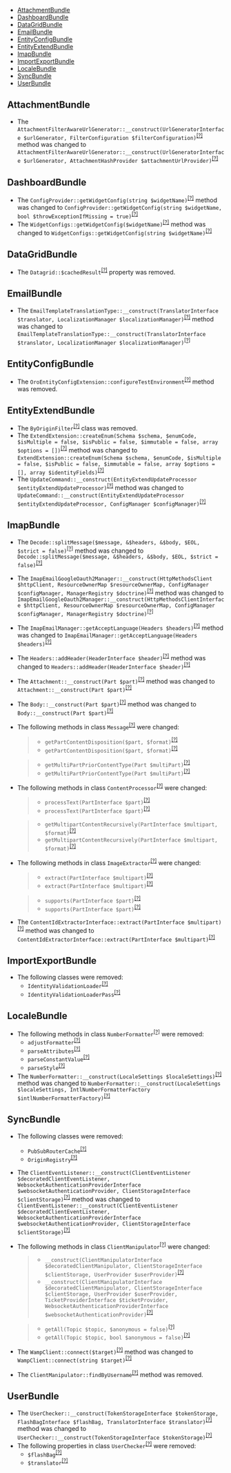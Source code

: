 - [AttachmentBundle](#attachmentbundle)
- [DashboardBundle](#dashboardbundle)
- [DataGridBundle](#datagridbundle)
- [EmailBundle](#emailbundle)
- [EntityConfigBundle](#entityconfigbundle)
- [EntityExtendBundle](#entityextendbundle)
- [ImapBundle](#imapbundle)
- [ImportExportBundle](#importexportbundle)
- [LocaleBundle](#localebundle)
- [SyncBundle](#syncbundle)
- [UserBundle](#userbundle)

AttachmentBundle
----------------
* The `AttachmentFilterAwareUrlGenerator::__construct(UrlGeneratorInterface $urlGenerator, FilterConfiguration $filterConfiguration)`<sup>[[?]](https://github.com/oroinc/platform/tree/4.2.0-alpha.3/src/Oro/Bundle/AttachmentBundle/Provider/AttachmentFilterAwareUrlGenerator.php#L34 "Oro\Bundle\AttachmentBundle\Provider\AttachmentFilterAwareUrlGenerator")</sup> method was changed to `AttachmentFilterAwareUrlGenerator::__construct(UrlGeneratorInterface $urlGenerator, AttachmentHashProvider $attachmentUrlProvider)`<sup>[[?]](https://github.com/oroinc/platform/tree/4.2.0-beta/src/Oro/Bundle/AttachmentBundle/Provider/AttachmentFilterAwareUrlGenerator.php#L34 "Oro\Bundle\AttachmentBundle\Provider\AttachmentFilterAwareUrlGenerator")</sup>

DashboardBundle
---------------
* The `ConfigProvider::getWidgetConfig(string $widgetName)`<sup>[[?]](https://github.com/oroinc/platform/tree/4.2.0-alpha.3/src/Oro/Bundle/DashboardBundle/Model/ConfigProvider.php#L117 "Oro\Bundle\DashboardBundle\Model\ConfigProvider")</sup> method was changed to `ConfigProvider::getWidgetConfig(string $widgetName, bool $throwExceptionIfMissing = true)`<sup>[[?]](https://github.com/oroinc/platform/tree/4.2.0-beta/src/Oro/Bundle/DashboardBundle/Model/ConfigProvider.php#L113 "Oro\Bundle\DashboardBundle\Model\ConfigProvider")</sup>
* The `WidgetConfigs::getWidgetConfig($widgetName)`<sup>[[?]](https://github.com/oroinc/platform/tree/4.2.0-alpha.3/src/Oro/Bundle/DashboardBundle/Model/WidgetConfigs.php#L173 "Oro\Bundle\DashboardBundle\Model\WidgetConfigs")</sup> method was changed to `WidgetConfigs::getWidgetConfig(string $widgetName)`<sup>[[?]](https://github.com/oroinc/platform/tree/4.2.0-beta/src/Oro/Bundle/DashboardBundle/Model/WidgetConfigs.php#L171 "Oro\Bundle\DashboardBundle\Model\WidgetConfigs")</sup>

DataGridBundle
--------------
* The `Datagrid::$cachedResult`<sup>[[?]](https://github.com/oroinc/platform/tree/4.2.0-alpha.3/src/Oro/Bundle/DataGridBundle/Datagrid/Datagrid.php#L37 "Oro\Bundle\DataGridBundle\Datagrid\Datagrid::$cachedResult")</sup> property was removed.

EmailBundle
-----------
* The `EmailTemplateTranslationType::__construct(TranslatorInterface $translator, LocalizationManager $localizationManager)`<sup>[[?]](https://github.com/oroinc/platform/tree/4.2.0-alpha.3/src/Oro/Bundle/EmailBundle/Form/Type/EmailTemplateTranslationType.php#L45 "Oro\Bundle\EmailBundle\Form\Type\EmailTemplateTranslationType")</sup> method was changed to `EmailTemplateTranslationType::__construct(TranslatorInterface $translator, LocalizationManager $localizationManager)`<sup>[[?]](https://github.com/oroinc/platform/tree/4.2.0-beta/src/Oro/Bundle/EmailBundle/Form/Type/EmailTemplateTranslationType.php#L45 "Oro\Bundle\EmailBundle\Form\Type\EmailTemplateTranslationType")</sup>

EntityConfigBundle
------------------
* The `OroEntityConfigExtension::configureTestEnvironment`<sup>[[?]](https://github.com/oroinc/platform/tree/4.2.0-alpha.3/src/Oro/Bundle/EntityConfigBundle/DependencyInjection/OroEntityConfigExtension.php#L38 "Oro\Bundle\EntityConfigBundle\DependencyInjection\OroEntityConfigExtension::configureTestEnvironment")</sup> method was removed.

EntityExtendBundle
------------------
* The `ByOriginFilter`<sup>[[?]](https://github.com/oroinc/platform/tree/4.2.0-alpha.3/src/Oro/Bundle/EntityExtendBundle/Tools/ConfigFilter/ByOriginFilter.php#L8 "Oro\Bundle\EntityExtendBundle\Tools\ConfigFilter\ByOriginFilter")</sup> class was removed.
* The `ExtendExtension::createEnum(Schema $schema, $enumCode, $isMultiple = false, $isPublic = false, $immutable = false, array $options = [])`<sup>[[?]](https://github.com/oroinc/platform/tree/4.2.0-alpha.3/src/Oro/Bundle/EntityExtendBundle/Migration/Extension/ExtendExtension.php#L159 "Oro\Bundle\EntityExtendBundle\Migration\Extension\ExtendExtension")</sup> method was changed to `ExtendExtension::createEnum(Schema $schema, $enumCode, $isMultiple = false, $isPublic = false, $immutable = false, array $options = [], array $identityFields)`<sup>[[?]](https://github.com/oroinc/platform/tree/4.2.0-beta/src/Oro/Bundle/EntityExtendBundle/Migration/Extension/ExtendExtension.php#L164 "Oro\Bundle\EntityExtendBundle\Migration\Extension\ExtendExtension")</sup>
* The `UpdateCommand::__construct(EntityExtendUpdateProcessor $entityExtendUpdateProcessor)`<sup>[[?]](https://github.com/oroinc/platform/tree/4.2.0-alpha.3/src/Oro/Bundle/EntityExtendBundle/Command/UpdateCommand.php#L24 "Oro\Bundle\EntityExtendBundle\Command\UpdateCommand")</sup> method was changed to `UpdateCommand::__construct(EntityExtendUpdateProcessor $entityExtendUpdateProcessor, ConfigManager $configManager)`<sup>[[?]](https://github.com/oroinc/platform/tree/4.2.0-beta/src/Oro/Bundle/EntityExtendBundle/Command/UpdateCommand.php#L34 "Oro\Bundle\EntityExtendBundle\Command\UpdateCommand")</sup>

ImapBundle
----------
* The `Decode::splitMessage($message, &$headers, &$body, $EOL, $strict = false)`<sup>[[?]](https://github.com/oroinc/platform/tree/4.2.0-alpha.3/src/Oro/Bundle/ImapBundle/Mime/Decode.php#L23 "Oro\Bundle\ImapBundle\Mime\Decode")</sup> method was changed to `Decode::splitMessage($message, &$headers, &$body, $EOL, $strict = false)`<sup>[[?]](https://github.com/oroinc/platform/tree/4.2.0-beta/src/Oro/Bundle/ImapBundle/Mime/Decode.php#L41 "Oro\Bundle\ImapBundle\Mime\Decode")</sup>
* The `ImapEmailGoogleOauth2Manager::__construct(HttpMethodsClient $httpClient, ResourceOwnerMap $resourceOwnerMap, ConfigManager $configManager, ManagerRegistry $doctrine)`<sup>[[?]](https://github.com/oroinc/platform/tree/4.2.0-alpha.3/src/Oro/Bundle/ImapBundle/Manager/ImapEmailGoogleOauth2Manager.php#L44 "Oro\Bundle\ImapBundle\Manager\ImapEmailGoogleOauth2Manager")</sup> method was changed to `ImapEmailGoogleOauth2Manager::__construct(HttpMethodsClientInterface $httpClient, ResourceOwnerMap $resourceOwnerMap, ConfigManager $configManager, ManagerRegistry $doctrine)`<sup>[[?]](https://github.com/oroinc/platform/tree/4.2.0-beta/src/Oro/Bundle/ImapBundle/Manager/ImapEmailGoogleOauth2Manager.php#L44 "Oro\Bundle\ImapBundle\Manager\ImapEmailGoogleOauth2Manager")</sup>
* The `ImapEmailManager::getAcceptLanguage(Headers $headers)`<sup>[[?]](https://github.com/oroinc/platform/tree/4.2.0-alpha.3/src/Oro/Bundle/ImapBundle/Manager/ImapEmailManager.php#L256 "Oro\Bundle\ImapBundle\Manager\ImapEmailManager")</sup> method was changed to `ImapEmailManager::getAcceptLanguage(Headers $headers)`<sup>[[?]](https://github.com/oroinc/platform/tree/4.2.0-beta/src/Oro/Bundle/ImapBundle/Manager/ImapEmailManager.php#L261 "Oro\Bundle\ImapBundle\Manager\ImapEmailManager")</sup>
* The `Headers::addHeader(HeaderInterface $header)`<sup>[[?]](https://github.com/oroinc/platform/tree/4.2.0-alpha.3/src/Oro/Bundle/ImapBundle/Mail/Headers.php#L86 "Oro\Bundle\ImapBundle\Mail\Headers")</sup> method was changed to `Headers::addHeader(HeaderInterface $header)`<sup>[[?]](https://github.com/oroinc/platform/tree/4.2.0-beta/src/Oro/Bundle/ImapBundle/Mail/Headers.php#L107 "Oro\Bundle\ImapBundle\Mail\Headers")</sup>
* The `Attachment::__construct(Part $part)`<sup>[[?]](https://github.com/oroinc/platform/tree/4.2.0-alpha.3/src/Oro/Bundle/ImapBundle/Mail/Storage/Attachment.php#L22 "Oro\Bundle\ImapBundle\Mail\Storage\Attachment")</sup> method was changed to `Attachment::__construct(Part $part)`<sup>[[?]](https://github.com/oroinc/platform/tree/4.2.0-beta/src/Oro/Bundle/ImapBundle/Mail/Storage/Attachment.php#L23 "Oro\Bundle\ImapBundle\Mail\Storage\Attachment")</sup>
* The `Body::__construct(Part $part)`<sup>[[?]](https://github.com/oroinc/platform/tree/4.2.0-alpha.3/src/Oro/Bundle/ImapBundle/Mail/Storage/Body.php#L23 "Oro\Bundle\ImapBundle\Mail\Storage\Body")</sup> method was changed to `Body::__construct(Part $part)`<sup>[[?]](https://github.com/oroinc/platform/tree/4.2.0-beta/src/Oro/Bundle/ImapBundle/Mail/Storage/Body.php#L26 "Oro\Bundle\ImapBundle\Mail\Storage\Body")</sup>
* The following methods in class `Message`<sup>[[?]](https://github.com/oroinc/platform/tree/4.2.0-beta/src/Oro/Bundle/ImapBundle/Mail/Storage/Message.php#L150 "Oro\Bundle\ImapBundle\Mail\Storage\Message")</sup> were changed:
  > - `getPartContentDisposition($part, $format)`<sup>[[?]](https://github.com/oroinc/platform/tree/4.2.0-alpha.3/src/Oro/Bundle/ImapBundle/Mail/Storage/Message.php#L150 "Oro\Bundle\ImapBundle\Mail\Storage\Message")</sup>
  > - `getPartContentDisposition($part, $format)`<sup>[[?]](https://github.com/oroinc/platform/tree/4.2.0-beta/src/Oro/Bundle/ImapBundle/Mail/Storage/Message.php#L150 "Oro\Bundle\ImapBundle\Mail\Storage\Message")</sup>

  > - `getMultiPartPriorContentType(Part $multiPart)`<sup>[[?]](https://github.com/oroinc/platform/tree/4.2.0-alpha.3/src/Oro/Bundle/ImapBundle/Mail/Storage/Message.php#L161 "Oro\Bundle\ImapBundle\Mail\Storage\Message")</sup>
  > - `getMultiPartPriorContentType(Part $multiPart)`<sup>[[?]](https://github.com/oroinc/platform/tree/4.2.0-beta/src/Oro/Bundle/ImapBundle/Mail/Storage/Message.php#L161 "Oro\Bundle\ImapBundle\Mail\Storage\Message")</sup>

* The following methods in class `ContentProcessor`<sup>[[?]](https://github.com/oroinc/platform/tree/4.2.0-beta/src/Oro/Bundle/ImapBundle/Mail/Processor/ContentProcessor.php#L21 "Oro\Bundle\ImapBundle\Mail\Processor\ContentProcessor")</sup> were changed:
  > - `processText(PartInterface $part)`<sup>[[?]](https://github.com/oroinc/platform/tree/4.2.0-alpha.3/src/Oro/Bundle/ImapBundle/Mail/Processor/ContentProcessor.php#L20 "Oro\Bundle\ImapBundle\Mail\Processor\ContentProcessor")</sup>
  > - `processText(PartInterface $part)`<sup>[[?]](https://github.com/oroinc/platform/tree/4.2.0-beta/src/Oro/Bundle/ImapBundle/Mail/Processor/ContentProcessor.php#L21 "Oro\Bundle\ImapBundle\Mail\Processor\ContentProcessor")</sup>

  > - `getMultipartContentRecursively(PartInterface $multipart, $format)`<sup>[[?]](https://github.com/oroinc/platform/tree/4.2.0-alpha.3/src/Oro/Bundle/ImapBundle/Mail/Processor/ContentProcessor.php#L51 "Oro\Bundle\ImapBundle\Mail\Processor\ContentProcessor")</sup>
  > - `getMultipartContentRecursively(PartInterface $multipart, $format)`<sup>[[?]](https://github.com/oroinc/platform/tree/4.2.0-beta/src/Oro/Bundle/ImapBundle/Mail/Processor/ContentProcessor.php#L52 "Oro\Bundle\ImapBundle\Mail\Processor\ContentProcessor")</sup>

* The following methods in class `ImageExtractor`<sup>[[?]](https://github.com/oroinc/platform/tree/4.2.0-beta/src/Oro/Bundle/ImapBundle/Mail/Processor/ImageExtractor.php#L17 "Oro\Bundle\ImapBundle\Mail\Processor\ImageExtractor")</sup> were changed:
  > - `extract(PartInterface $multipart)`<sup>[[?]](https://github.com/oroinc/platform/tree/4.2.0-alpha.3/src/Oro/Bundle/ImapBundle/Mail/Processor/ImageExtractor.php#L14 "Oro\Bundle\ImapBundle\Mail\Processor\ImageExtractor")</sup>
  > - `extract(PartInterface $multipart)`<sup>[[?]](https://github.com/oroinc/platform/tree/4.2.0-beta/src/Oro/Bundle/ImapBundle/Mail/Processor/ImageExtractor.php#L17 "Oro\Bundle\ImapBundle\Mail\Processor\ImageExtractor")</sup>

  > - `supports(PartInterface $part)`<sup>[[?]](https://github.com/oroinc/platform/tree/4.2.0-alpha.3/src/Oro/Bundle/ImapBundle/Mail/Processor/ImageExtractor.php#L40 "Oro\Bundle\ImapBundle\Mail\Processor\ImageExtractor")</sup>
  > - `supports(PartInterface $part)`<sup>[[?]](https://github.com/oroinc/platform/tree/4.2.0-beta/src/Oro/Bundle/ImapBundle/Mail/Processor/ImageExtractor.php#L43 "Oro\Bundle\ImapBundle\Mail\Processor\ImageExtractor")</sup>

* The `ContentIdExtractorInterface::extract(PartInterface $multipart)`<sup>[[?]](https://github.com/oroinc/platform/tree/4.2.0-alpha.3/src/Oro/Bundle/ImapBundle/Mail/Processor/ContentIdExtractorInterface.php#L14 "Oro\Bundle\ImapBundle\Mail\Processor\ContentIdExtractorInterface")</sup> method was changed to `ContentIdExtractorInterface::extract(PartInterface $multipart)`<sup>[[?]](https://github.com/oroinc/platform/tree/4.2.0-beta/src/Oro/Bundle/ImapBundle/Mail/Processor/ContentIdExtractorInterface.php#L17 "Oro\Bundle\ImapBundle\Mail\Processor\ContentIdExtractorInterface")</sup>

ImportExportBundle
------------------
* The following classes were removed:
   - `IdentityValidationLoader`<sup>[[?]](https://github.com/oroinc/platform/tree/4.2.0-alpha.3/src/Oro/Bundle/ImportExportBundle/Validator/IdentityValidationLoader.php#L16 "Oro\Bundle\ImportExportBundle\Validator\IdentityValidationLoader")</sup>
   - `IdentityValidationLoaderPass`<sup>[[?]](https://github.com/oroinc/platform/tree/4.2.0-alpha.3/src/Oro/Bundle/ImportExportBundle/DependencyInjection/Compiler/IdentityValidationLoaderPass.php#L12 "Oro\Bundle\ImportExportBundle\DependencyInjection\Compiler\IdentityValidationLoaderPass")</sup>

LocaleBundle
------------
* The following methods in class `NumberFormatter`<sup>[[?]](https://github.com/oroinc/platform/tree/4.2.0-alpha.3/src/Oro/Bundle/LocaleBundle/Formatter/NumberFormatter.php#L427 "Oro\Bundle\LocaleBundle\Formatter\NumberFormatter")</sup> were removed:
   - `adjustFormatter`<sup>[[?]](https://github.com/oroinc/platform/tree/4.2.0-alpha.3/src/Oro/Bundle/LocaleBundle/Formatter/NumberFormatter.php#L427 "Oro\Bundle\LocaleBundle\Formatter\NumberFormatter::adjustFormatter")</sup>
   - `parseAttributes`<sup>[[?]](https://github.com/oroinc/platform/tree/4.2.0-alpha.3/src/Oro/Bundle/LocaleBundle/Formatter/NumberFormatter.php#L458 "Oro\Bundle\LocaleBundle\Formatter\NumberFormatter::parseAttributes")</sup>
   - `parseConstantValue`<sup>[[?]](https://github.com/oroinc/platform/tree/4.2.0-alpha.3/src/Oro/Bundle/LocaleBundle/Formatter/NumberFormatter.php#L474 "Oro\Bundle\LocaleBundle\Formatter\NumberFormatter::parseConstantValue")</sup>
   - `parseStyle`<sup>[[?]](https://github.com/oroinc/platform/tree/4.2.0-alpha.3/src/Oro/Bundle/LocaleBundle/Formatter/NumberFormatter.php#L495 "Oro\Bundle\LocaleBundle\Formatter\NumberFormatter::parseStyle")</sup>
* The `NumberFormatter::__construct(LocaleSettings $localeSettings)`<sup>[[?]](https://github.com/oroinc/platform/tree/4.2.0-alpha.3/src/Oro/Bundle/LocaleBundle/Formatter/NumberFormatter.php#L34 "Oro\Bundle\LocaleBundle\Formatter\NumberFormatter")</sup> method was changed to `NumberFormatter::__construct(LocaleSettings $localeSettings, IntlNumberFormatterFactory $intlNumberFormatterFactory)`<sup>[[?]](https://github.com/oroinc/platform/tree/4.2.0-beta/src/Oro/Bundle/LocaleBundle/Formatter/NumberFormatter.php#L39 "Oro\Bundle\LocaleBundle\Formatter\NumberFormatter")</sup>

SyncBundle
----------
* The following classes were removed:
   - `PubSubRouterCache`<sup>[[?]](https://github.com/oroinc/platform/tree/4.2.0-alpha.3/src/Oro/Bundle/SyncBundle/Cache/PubSubRouterCache.php#L10 "Oro\Bundle\SyncBundle\Cache\PubSubRouterCache")</sup>
   - `OriginRegistry`<sup>[[?]](https://github.com/oroinc/platform/tree/4.2.0-alpha.3/src/Oro/Bundle/SyncBundle/Authentication/Origin/OriginRegistry.php#L10 "Oro\Bundle\SyncBundle\Authentication\Origin\OriginRegistry")</sup>
* The `ClientEventListener::__construct(ClientEventListener $decoratedClientEventListener, WebsocketAuthenticationProviderInterface $websocketAuthenticationProvider, ClientStorageInterface $clientStorage)`<sup>[[?]](https://github.com/oroinc/platform/tree/4.2.0-alpha.3/src/Oro/Bundle/SyncBundle/EventListener/ClientEventListener.php#L41 "Oro\Bundle\SyncBundle\EventListener\ClientEventListener")</sup> method was changed to `ClientEventListener::__construct(ClientEventListener $decoratedClientEventListener, WebsocketAuthenticationProviderInterface $websocketAuthenticationProvider, ClientStorageInterface $clientStorage)`<sup>[[?]](https://github.com/oroinc/platform/tree/4.2.0-beta/src/Oro/Bundle/SyncBundle/EventListener/ClientEventListener.php#L42 "Oro\Bundle\SyncBundle\EventListener\ClientEventListener")</sup>
* The following methods in class `ClientManipulator`<sup>[[?]](https://github.com/oroinc/platform/tree/4.2.0-beta/src/Oro/Bundle/SyncBundle/Client/ClientManipulator.php#L61 "Oro\Bundle\SyncBundle\Client\ClientManipulator")</sup> were changed:
  > - `__construct(ClientManipulatorInterface $decoratedClientManipulator, ClientStorageInterface $clientStorage, UserProvider $userProvider)`<sup>[[?]](https://github.com/oroinc/platform/tree/4.2.0-alpha.3/src/Oro/Bundle/SyncBundle/Client/ClientManipulator.php#L45 "Oro\Bundle\SyncBundle\Client\ClientManipulator")</sup>
  > - `__construct(ClientManipulatorInterface $decoratedClientManipulator, ClientStorageInterface $clientStorage, UserProvider $userProvider, TicketProviderInterface $ticketProvider, WebsocketAuthenticationProviderInterface $websocketAuthenticationProvider)`<sup>[[?]](https://github.com/oroinc/platform/tree/4.2.0-beta/src/Oro/Bundle/SyncBundle/Client/ClientManipulator.php#L61 "Oro\Bundle\SyncBundle\Client\ClientManipulator")</sup>

  > - `getAll(Topic $topic, $anonymous = false)`<sup>[[?]](https://github.com/oroinc/platform/tree/4.2.0-alpha.3/src/Oro/Bundle/SyncBundle/Client/ClientManipulator.php#L104 "Oro\Bundle\SyncBundle\Client\ClientManipulator")</sup>
  > - `getAll(Topic $topic, bool $anonymous = false)`<sup>[[?]](https://github.com/oroinc/platform/tree/4.2.0-beta/src/Oro/Bundle/SyncBundle/Client/ClientManipulator.php#L115 "Oro\Bundle\SyncBundle\Client\ClientManipulator")</sup>

* The `WampClient::connect($target)`<sup>[[?]](https://github.com/oroinc/platform/tree/4.2.0-alpha.3/src/Oro/Bundle/SyncBundle/Client/Wamp/WampClient.php#L48 "Oro\Bundle\SyncBundle\Client\Wamp\WampClient")</sup> method was changed to `WampClient::connect(string $target)`<sup>[[?]](https://github.com/oroinc/platform/tree/4.2.0-beta/src/Oro/Bundle/SyncBundle/Client/Wamp/WampClient.php#L119 "Oro\Bundle\SyncBundle\Client\Wamp\WampClient")</sup>
* The `ClientManipulator::findByUsername`<sup>[[?]](https://github.com/oroinc/platform/tree/4.2.0-alpha.3/src/Oro/Bundle/SyncBundle/Client/ClientManipulator.php#L96 "Oro\Bundle\SyncBundle\Client\ClientManipulator::findByUsername")</sup> method was removed.

UserBundle
----------
* The `UserChecker::__construct(TokenStorageInterface $tokenStorage, FlashBagInterface $flashBag, TranslatorInterface $translator)`<sup>[[?]](https://github.com/oroinc/platform/tree/4.2.0-alpha.3/src/Oro/Bundle/UserBundle/Security/UserChecker.php#L36 "Oro\Bundle\UserBundle\Security\UserChecker")</sup> method was changed to `UserChecker::__construct(TokenStorageInterface $tokenStorage)`<sup>[[?]](https://github.com/oroinc/platform/tree/4.2.0-beta/src/Oro/Bundle/UserBundle/Security/UserChecker.php#L26 "Oro\Bundle\UserBundle\Security\UserChecker")</sup>
* The following properties in class `UserChecker`<sup>[[?]](https://github.com/oroinc/platform/tree/4.2.0-alpha.3/src/Oro/Bundle/UserBundle/Security/UserChecker.php#L26 "Oro\Bundle\UserBundle\Security\UserChecker")</sup> were removed:
   - `$flashBag`<sup>[[?]](https://github.com/oroinc/platform/tree/4.2.0-alpha.3/src/Oro/Bundle/UserBundle/Security/UserChecker.php#L26 "Oro\Bundle\UserBundle\Security\UserChecker::$flashBag")</sup>
   - `$translator`<sup>[[?]](https://github.com/oroinc/platform/tree/4.2.0-alpha.3/src/Oro/Bundle/UserBundle/Security/UserChecker.php#L29 "Oro\Bundle\UserBundle\Security\UserChecker::$translator")</sup>

